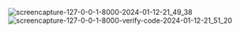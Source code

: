 ![screencapture-127-0-0-1-8000-2024-01-12-21_49_38](https://github.com/DeveloperBackendPro/Django-Quiz/assets/77174755/e1779faf-cf78-4ff1-9f34-25c3bb2a165a)
![screencapture-127-0-0-1-8000-verify-code-2024-01-12-21_51_20](https://github.com/DeveloperBackendPro/Django-Quiz/assets/77174755/ee4534a4-400e-4140-b89e-0767f8a2d11e)
